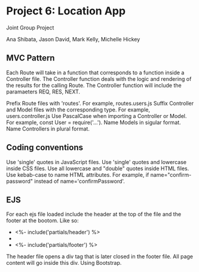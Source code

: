 # Project 6: Location App
Joint Group Project

Ana Shibata, Jason David, Mark Kelly, Michelle Hickey

## MVC Pattern

Each Route will take in a function that corresponds to a function inside a Controller file.
The Controller function deals with the logic and rendering of the results for the calling Route.
The Controller function will include the paramaeters REQ, RES, NEXT.

Prefix Route files with 'routes'. For example, routes.users.js
Suffix Controller and Model files with the corresponding type. For example, users.controller.js
Use PascalCase when importing a Controller or Model. For example, const User = require('...').
Name Models in sigular format.
Name Controllers in plural format.

## Coding conventions

Use 'single' quotes in JavaScript files.
Use 'single' quotes and lowercase inside CSS files.
Use all lowercase and "double" quotes inside HTML files.
Use kebab-case to name HTML attributes. For example, if name="confirm-password" instead of name='confirmPassword'.

## EJS

For each ejs file loaded include the header at the top of the file and the footer at the bootom.
Like so:

- <%- include('partials/header') %>
- <page content>
- <%- include('partials/footer') %>

The header file opens a div tag that is later closed in the footer file.
All page content will go inside this div.
Using Bootstrap.

